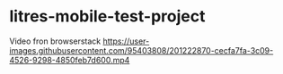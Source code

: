 # litres-mobile-test-project



Video fron browserstack
https://user-images.githubusercontent.com/95403808/201222870-cecfa7fa-3c09-4526-9298-4850feb7d600.mp4
